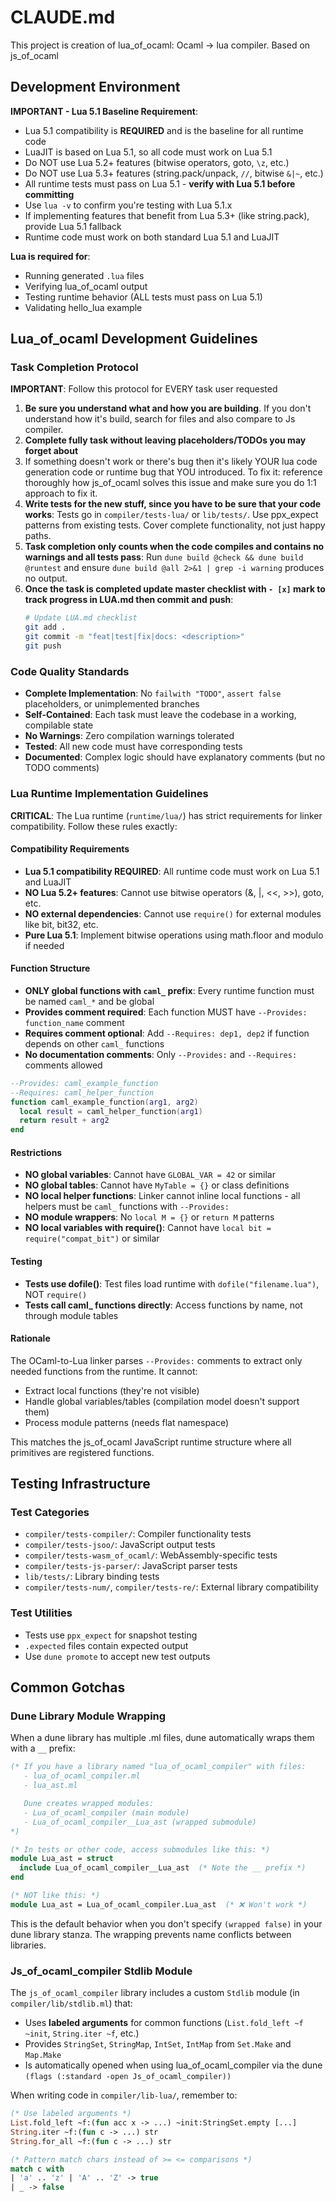# CLAUDE.md

This project is creation of lua_of_ocaml: Ocaml -> lua compiler. Based on
js_of_ocaml

## Development Environment

**IMPORTANT - Lua 5.1 Baseline Requirement**:
- Lua 5.1 compatibility is **REQUIRED** and is the baseline for all runtime code
- LuaJIT is based on Lua 5.1, so all code must work on Lua 5.1
- Do NOT use Lua 5.2+ features (bitwise operators, goto, `\z`, etc.)
- Do NOT use Lua 5.3+ features (string.pack/unpack, `//`, bitwise `&|~`, etc.)
- All runtime tests must pass on Lua 5.1 - **verify with Lua 5.1 before committing**
- Use `lua -v` to confirm you're testing with Lua 5.1.x
- If implementing features that benefit from Lua 5.3+ (like string.pack), provide Lua 5.1 fallback
- Runtime code must work on both standard Lua 5.1 and LuaJIT

**Lua is required for**:
  - Running generated `.lua` files
  - Verifying lua_of_ocaml output
  - Testing runtime behavior (ALL tests must pass on Lua 5.1)
  - Validating hello_lua example


## Lua_of_ocaml Development Guidelines

### Task Completion Protocol

**IMPORTANT**: Follow this protocol for EVERY task user requested

1. **Be sure you understand what and how you are building**. If you don't
   understand how it's build, search for files and also compare to Js compiler.
2. **Complete fully task without leaving placeholders/TODOs you may forget about**
3. If something doesn't work or there's bug then it's likely YOUR lua code
   generation code or runtime bug that YOU introduced. To fix it: reference
   thoroughly how js_of_ocaml solves this issue and make sure you do 1:1
   approach to fix it.
3. **Write tests for the new stuff, since you have to be sure that your code works**: Tests go in `compiler/tests-lua/` or `lib/tests/`. Use ppx_expect patterns from existing tests. Cover complete functionality, not just happy paths.
4. **Task completion only counts when the code compiles and contains no warnings and all tests pass**: Run `dune build @check && dune build @runtest` and ensure `dune build @all 2>&1 | grep -i warning` produces no output.
5. **Once the task is completed update master checklist with `- [x]` mark to track progress in LUA.md then commit and push**:
   ```bash
   # Update LUA.md checklist
   git add .
   git commit -m "feat|test|fix|docs: <description>"
   git push
   ```

### Code Quality Standards
- **Complete Implementation**: No `failwith "TODO"`, `assert false` placeholders, or unimplemented branches
- **Self-Contained**: Each task must leave the codebase in a working, compilable state
- **No Warnings**: Zero compilation warnings tolerated
- **Tested**: All new code must have corresponding tests
- **Documented**: Complex logic should have explanatory comments (but no TODO comments)

### Lua Runtime Implementation Guidelines

**CRITICAL**: The Lua runtime (`runtime/lua/`) has strict requirements for linker compatibility. Follow these rules exactly:

#### Compatibility Requirements
- **Lua 5.1 compatibility REQUIRED**: All runtime code must work on Lua 5.1 and LuaJIT
- **NO Lua 5.2+ features**: Cannot use bitwise operators (&, |, <<, >>), goto, etc.
- **NO external dependencies**: Cannot use `require()` for external modules like bit, bit32, etc.
- **Pure Lua 5.1**: Implement bitwise operations using math.floor and modulo if needed

#### Function Structure
- **ONLY global functions with `caml_` prefix**: Every runtime function must be named `caml_*` and be global
- **Provides comment required**: Each function MUST have `--Provides: function_name` comment
- **Requires comment optional**: Add `--Requires: dep1, dep2` if function depends on other `caml_` functions
- **No documentation comments**: Only `--Provides:` and `--Requires:` comments allowed

```lua
--Provides: caml_example_function
--Requires: caml_helper_function
function caml_example_function(arg1, arg2)
  local result = caml_helper_function(arg1)
  return result + arg2
end
```

#### Restrictions
- **NO global variables**: Cannot have `GLOBAL_VAR = 42` or similar
- **NO global tables**: Cannot have `MyTable = {}` or class definitions
- **NO local helper functions**: Linker cannot inline local functions - all helpers must be `caml_` functions with `--Provides:`
- **NO module wrappers**: No `local M = {}` or `return M` patterns
- **NO local variables with require()**: Cannot have `local bit = require("compat_bit")` or similar

#### Testing
- **Tests use dofile()**: Test files load runtime with `dofile("filename.lua")`, NOT `require()`
- **Tests call caml_ functions directly**: Access functions by name, not through module tables

#### Rationale
The OCaml-to-Lua linker parses `--Provides:` comments to extract only needed functions from the runtime. It cannot:
- Extract local functions (they're not visible)
- Handle global variables/tables (compilation model doesn't support them)
- Process module patterns (needs flat namespace)

This matches the js_of_ocaml JavaScript runtime structure where all primitives are registered functions.

## Testing Infrastructure

### Test Categories
- `compiler/tests-compiler/`: Compiler functionality tests
- `compiler/tests-jsoo/`: JavaScript output tests
- `compiler/tests-wasm_of_ocaml/`: WebAssembly-specific tests
- `compiler/tests-js-parser/`: JavaScript parser tests
- `lib/tests/`: Library binding tests
- `compiler/tests-num/`, `compiler/tests-re/`: External library compatibility

### Test Utilities
- Tests use `ppx_expect` for snapshot testing
- `.expected` files contain expected output
- Use `dune promote` to accept new test outputs

## Common Gotchas

### Dune Library Module Wrapping

When a dune library has multiple .ml files, dune automatically wraps them with a `__` prefix:

```ocaml
(* If you have a library named "lua_of_ocaml_compiler" with files:
   - lua_of_ocaml_compiler.ml
   - lua_ast.ml

   Dune creates wrapped modules:
   - Lua_of_ocaml_compiler (main module)
   - Lua_of_ocaml_compiler__Lua_ast (wrapped submodule)
*)

(* In tests or other code, access submodules like this: *)
module Lua_ast = struct
  include Lua_of_ocaml_compiler__Lua_ast  (* Note the __ prefix *)
end

(* NOT like this: *)
module Lua_ast = Lua_of_ocaml_compiler.Lua_ast  (* ❌ Won't work *)
```

This is the default behavior when you don't specify `(wrapped false)` in your dune library stanza. The wrapping prevents name conflicts between libraries.

### Js_of_ocaml_compiler Stdlib Module

The `js_of_ocaml_compiler` library includes a custom `Stdlib` module (in `compiler/lib/stdlib.ml`) that:

- Uses **labeled arguments** for common functions (`List.fold_left ~f ~init`, `String.iter ~f`, etc.)
- Provides `StringSet`, `StringMap`, `IntSet`, `IntMap` from `Set.Make` and `Map.Make`
- Is automatically opened when using lua_of_ocaml_compiler via the dune `(flags (:standard -open Js_of_ocaml_compiler))`

When writing code in `compiler/lib-lua/`, remember to:

```ocaml
(* Use labeled arguments *)
List.fold_left ~f:(fun acc x -> ...) ~init:StringSet.empty [...]
String.iter ~f:(fun c -> ...) str
String.for_all ~f:(fun c -> ...) str

(* Pattern match chars instead of >= <= comparisons *)
match c with
| 'a' .. 'z' | 'A' .. 'Z' -> true
| _ -> false
```

